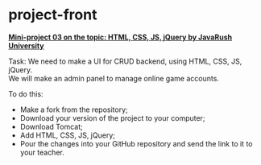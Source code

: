 # project-front

<a href="https://github.com/LeeTovetz/JRU-JavaProfessional" >**Mini-project 03 on the topic: HTML, CSS, JS, jQuery by JavaRush University**</a><br>

Task: We need to make a UI for CRUD backend, using HTML, CSS, JS, jQuery.<br> 
We will make an admin panel to manage online game accounts.<br>
 
To do this:<br>
- Make a fork from the repository; 
- Download your version of the project to your computer;
- Download Tomcat;
- Add HTML, CSS, JS, jQuery;
- Pour the changes into your GitHub repository and send the link to it to your teacher. <br>
